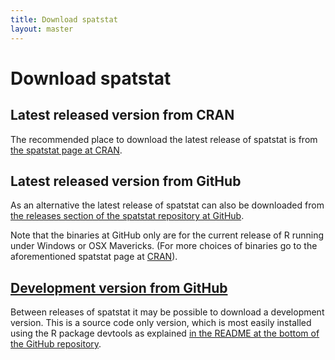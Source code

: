 ```yaml
---
title: Download spatstat
layout: master
---
```


# Download spatstat

## Latest released version from CRAN

The recommended place to download the latest release of
spatstat is from [the spatstat page at CRAN][1].

## Latest released version from GitHub

As an alternative the latest release of spatstat can also be
downloaded from [the releases section of the spatstat repository at
GitHub][2].

Note that the binaries at GitHub only are for the current release of R
running under Windows or OSX Mavericks. (For more choices of binaries
go to the aforementioned spatstat page at [CRAN][1]).

## [Development version from GitHub][3]

Between releases of spatstat it may be possible to download a
development version. This is a source code only version, which is most
easily installed using the R package devtools as explained [in the
README at the bottom of the GitHub repository][3].

[1]: https://cran.r-project.org/web/packages/spatstat/index.html

[2]: https://github.com/spatstat/spatstat/releases

[3]: https://github.com/spatstat/spatstat
